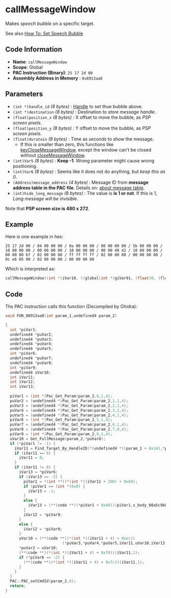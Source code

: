 # callMessageWindow

Makes *speech bubble* on a specific target.

See also [How To: Set Speech Bubble](./guide/how-to-set-speech-bubble.md)

## Code Information

- **Name**: `callMessageWindow`
- **Scope**: Global
- **PAC Instruction (Binary)**: `25 17 2d 00`
- **Assembly Address in Memory** : `0x8913aa0`

## Parameters

- `(int *)handle_id` *(8 bytes)* : [Handle](./guide/category.md#getting-handle) to set thue bubble above.
- `(int *)destination` *(8 bytes)* : Destination to *store message handle*.
- `(float)position_x` *(8 bytes)* : X offset to move the bubble, as *PSP screen pixels*.
- `(float)position_y` *(8 bytes)* : Y offset to move the bubble, as *PSP screen pixels*.
- `(float)duratoin` *(8 bytes)* : Time as *seconds* to show the message.
  - If this is smaller than zero, this functions like [keyCloseMessageWindow](./keyclosemessagewindow.md), except the window can't be closed without [closeMessageWindow](./closemessagewindow.md).
- `(int)Var5` *(8 bytes)* : **Keep -1**. Wrong parameter might cause wrong positioning.
- `(int)Var6` *(8 bytes)* : Seems like it does not do anything, but *keep this as 0*.
- `(Address)message_address` *(4 bytes)* : Message ID from **message address table in the PAC file**. Details on: [about message table](./guide/about-message.md#message-table).
- `(int)hide_long_message` *(8 bytes)* : The value is **is 1 or not**. If this is 1, *Long message will be invisible*.

Note that **PSP screen size is 480 x 272**.

## Example

Here is one example in hex:

```25 17 2d 00 / 04 00 00 00 / 0a 00 00 00 / 08 00 00 00 / 5b 00 00 00 / 10 00 00 00 / 00 00 00 00 / 10 00 00 00 / 00 00 48 42 / 10 00 00 00 / 00 00 80 bf / 02 00 00 00 / ff ff ff ff / 02 00 00 00 / 00 00 00 00 / 0c e6 05 00 / 02 00 00 00 / 00 00 00 00```

Which is interpreted as:

```c
callMessageWindow((int *)iVar10, ((global)int *)giVar91, (float)0, (float)50, (float)-1, (int)-1, (int)0, 0x5e60c, (int)0)
```

## Code

Ths PAC instruction calls this function (Decompiled by Ghidra):

```c
void FUN_08913aa0(int param_1,undefined4 param_2)

{
  int *piVar1;
  undefined4 *puVar2;
  undefined4 *puVar3;
  undefined4 *puVar4;
  undefined4 *puVar5;
  int *piVar6;
  undefined4 *puVar7;
  undefined4 *puVar8;
  int *piVar9;
  undefined4 uVar10;
  int iVar11;
  int iVar12;
  int iVar13;
  
  piVar1 = (int *)Pac_Get_Param(param_2,0,1,4);
  puVar2 = (undefined4 *)Pac_Get_Param(param_2,1,1,4);
  puVar3 = (undefined4 *)Pac_Get_Param(param_2,2,1,4);
  puVar4 = (undefined4 *)Pac_Get_Param(param_2,3,1,4);
  puVar5 = (undefined4 *)Pac_Get_Param(param_2,4,1,4);
  piVar6 = (int *)Pac_Get_Param(param_2,5,1,4);
  puVar7 = (undefined4 *)Pac_Get_Param(param_2,6,1,4);
  puVar8 = (undefined4 *)Pac_Get_Param(param_2,7,0,4);
  piVar9 = (int *)Pac_Get_Param(param_2,8,1,4);
  uVar10 = Get_FullMessage(param_2,*puVar8);
  if (*piVar1 != -1) {
    iVar11 = Find_Target_By_HandleID(*(undefined4 *)(param_1 + 0x14),*piVar1,1);
    if (iVar11 == 0) {
      iVar11 = 0;
    }
    if (iVar11 != 0) {
      iVar13 = *piVar6;
      if (iVar13 == -2) {
        piVar1 = *(int **)(*(int *)(iVar11 + 200) + 0x60);
        if (piVar1 == (int *)0x0) {
          iVar13 = -1;
        }
        else {
          iVar13 = (**(code **)(*piVar1 + 0x48))(piVar1,s_body_08a5c9b8);
        }
        iVar12 = *piVar9;
      }
      else {
        iVar12 = *piVar9;
      }
      uVar10 = (**(code **)(*(int *)(iVar11 + 4) + 0xec))
                         (*puVar3,*puVar4,*puVar5,iVar11,uVar10,iVar13,*puVar7,iVar12 == 1,1);
      *puVar2 = uVar10;
      (**(code **)(*(int *)(iVar11 + 4) + 0xf8))(iVar11,1);
      if (*piVar6 == -2) {
        (**(code **)(*(int *)(iVar11 + 4) + 0xfc))(iVar11,1);
      }
    }
  }
  PAC::PAC_setCmdId(param_2,0);
  return;
}
```

